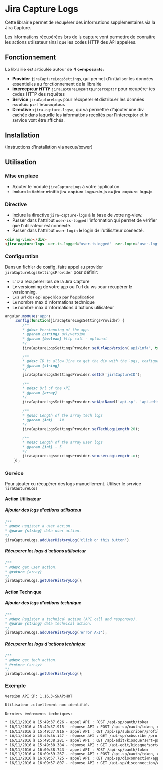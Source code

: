 # Jira Capture Logs

Cette librairie permet de récupérer des informations supplémentaires via la Jira Capture.

Les informations récupérées lors de la capture vont permettre de connaitre les actions utilisateur ainsi que les codes HTTP des API appelées.

## Fonctionnement

La librairie est articulée autour de **4 composants**:
* **Provider** `jiraCaptureLogsSettings`, qui permet d'initialiser les données essentielles au fonctionnement de la librairie
* **Intercepteur HTTP** `jiraCaptureLogsHttpInterceptor` pour recupérer les codes HTTP des requêtes
* **Service** `jiraCaptureLogs` pour récuperer et distribuer les données recoltés par l'intercepteur.
* **Directive** `<jira-capture-logs>`, qui va permettre d'ajouter une div cachée dans laquelle les informations recoltés par l'interceptor et le service vont être affichés.

## Installation

(Instructions d'installation via nexus/bower)

## Utilisation

### Mise en place
* Ajouter le module `jiraCaptureLogs` à votre application.
* Inclure le fichier minifié jira-capture-logs.min.js ou jira-capture-logs.js

### Directive
* Inclure la directive `jira-capture-logs` à la base de votre ng-view.
* Passer dans l'attribut `user-is-logged` l'information qui permet de vérifier que l'utilisateur est connecté.
* Passer dans l'attribut `user-login` le login de l'utilisateur connecté.

```html
<div ng-view></div>
<jira-capture-logs user-is-logged="user.isLogged" user-login="user.login"></jira-capture-logs>
```

### Configuration
Dans un fichier de config, faire appel au provider `jiraCaptureLogsSettingsProvider` pour définir: 
* L'ID à récuperer lors de la Jira Capture
* Le versionning de votre app ou l'url du ws pour récupérer le versionning.
* Les url des api appelées par l'application
* Le nombre max d'informations technique
* Le nombre max d'informations d'actions utilisateur

```javascript
angular.module('app')
    .config(function(jiraCaptureLogsSettingsProvider) {
    	/**
        * @desc Versionning of the app.
        * @param {string} url/version
        * @param {boolean} http call - optional
        */
        jiraCaptureLogsSettingsProvider.setUrlAppVersion('api/info', true);

        /**
        * @desc ID to allow Jira to get the div with the logs, configure in Jira.
        * @param {string}
        */
        jiraCaptureLogsSettingsProvider.setId('jiraCaptureID');
        
        /**
        * @desc Url of the API
        * @param {array}
        */
        jiraCaptureLogsSettingsProvider.setApiName(['api-sp', 'api-edit']);
        
        /**
        * @desc Length of the array tech logs
        * @param {int} - 10
        */
        jiraCaptureLogsSettingsProvider.setTechLogsLength(20);
        
        /**
        * @desc Length of the array user logs 
        * @param {int} - 5
        */
        jiraCaptureLogsSettingsProvider.setUserLogsLength(10);
    });
```

### Service
Pour ajouter ou récupérer des logs manuellement. Utiliser le service `jiraCaptureLogs`

#### Action Utilisateur
##### Ajouter des logs d'actions utilisateur
```javascript
/**
* @desc Register a user action.
* @param {string} data user action.
*/
jiraCaptureLogs.addUserHistoryLog('click on this button');
```

##### Récuperer les logs d'actions utilisateur
```javascript
/**
* @desc get user action.
* @return {array}
*/
jiraCaptureLogs.getUserHistoryLog();
```


#### Action Technique
##### Ajouter des logs d'actions technique
```javascript
/**
* @desc Register a technical action (API call and responses).
* @param {string} data technical action.
*/
jiraCaptureLogs.addUserHistoryLog('error API');
```

##### Récuperer les logs d'actions technique
```javascript
/**
* @desc get tech action.
* @return {array}
*/
jiraCaptureLogs.getUserHistoryLog();
```

### Exemple

```html
Version API SP: 1.16.3-SNAPSHOT

Utilisateur actuellement non identifié.

Derniers événements techniques:

* 16/11/2016 à 15:49:37.626 - appel API : POST /api-sp/oauth/token
* 16/11/2016 à 15:49:37.915 - réponse API : POST /api-sp/oauth/token, code 200
* 16/11/2016 à 15:49:37.916 - appel API : GET /api-sp/subscriber/profile
* 16/11/2016 à 15:49:38.127 - réponse API : GET /api-sp/subscriber/profile, code 200
* 16/11/2016 à 15:49:38.281 - appel API : GET /api-edit/kiosque?sort=parutionDate,desc
* 16/11/2016 à 15:49:38.384 - réponse API : GET /api-edit/kiosque?sort=parutionDate,desc, code 200
* 16/11/2016 à 16:09:38.743 - appel API : POST /api-sp/oauth/token
* 16/11/2016 à 16:09:39.267 - réponse API : POST /api-sp/oauth/token, code 200
* 16/11/2016 à 16:09:57.725 - appel API : GET /api-sp/disconnection/app/subscriber
* 16/11/2016 à 16:09:57.807 - réponse API : GET /api-sp/disconnection/app/subscriber, code 200
```
